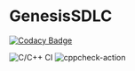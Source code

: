 # GenesisSDLC

[![Codacy Badge](https://api.codacy.com/project/badge/Grade/53190921befe4dbcae04130c99aa916f)](https://app.codacy.com/gh/99002600/GenesisSDLC?utm_source=github.com&utm_medium=referral&utm_content=99002600/GenesisSDLC&utm_campaign=Badge_Grade)

![C/C++ CI](https://github.com/99002600/GenesisSDLC/workflows/C/C++%20CI/badge.svg)
![cppcheck-action](https://github.com/99002600/GenesisSDLC/workflows/cppcheck-action/badge.svg)

